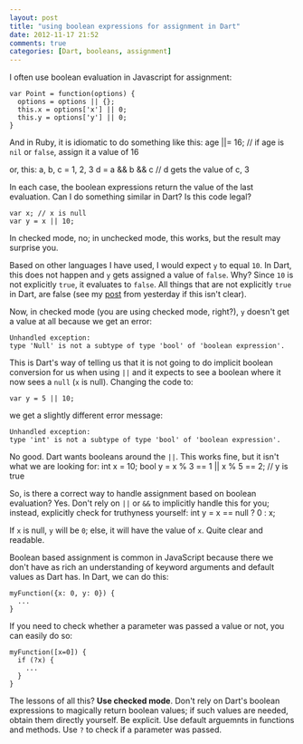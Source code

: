 ```yaml
---
layout: post
title: "using boolean expressions for assignment in Dart"
date: 2012-11-17 21:52
comments: true
categories: [Dart, booleans, assignment] 
---
```


I often use boolean evaluation in Javascript for assignment:

    var Point = function(options) {
      options = options || {};
      this.x = options['x'] || 0;
      this.y = options['y'] || 0;
    }

And in Ruby, it is idiomatic to do something like this:
    age ||= 16; // if age is `nil` or `false`, assign it a value of 16

or, this:
    a, b, c = 1, 2, 3
    d = a && b && c
    // d gets the value of c, 3

In each case, the boolean expressions return the value of the last evaluation. Can I do something similar in Dart?
Is this code legal?

    var x; // x is null
    var y = x || 10;

In checked mode, no; in unchecked mode, this works, but the result may surprise you.

Based on other languages I have used, I would expect `y` to equal `10`.
In Dart, this does not happen and `y` gets assigned a value of `false`. Why? Since `10` is not explicitly `true`, it evaluates to 
`false`. All things that are not explicitly `true` in Dart, are false (see my [post](http://shailen.github.com/blog/2012/11/16/booleans-in-dart/)
from yesterday if this isn't clear).

Now, in checked mode (you are using checked mode, right?), `y` doesn't get a value at all because we get an error:

    Unhandled exception:
    type 'Null' is not a subtype of type 'bool' of 'boolean expression'.

This is Dart's way of telling us that it is not going to do implicit boolean conversion for us when using `||` and it expects to see a boolean where it
now sees a `null` (`x` is null).  Changing the code to:

    var y = 5 || 10;

we get a slightly different error message:

    Unhandled exception:
    type 'int' is not a subtype of type 'bool' of 'boolean expression'.

No good. Dart wants booleans around the `||`. This works fine, but it isn't what we are looking for:
    int x = 10;
    bool y = x % 3 == 1 || x % 5 == 2;
    // y is true

So, is there a correct way to handle assignment based on boolean evaluation? Yes. Don't rely on `||` or `&&` to implicitly
handle this for you; instead, explicitly check for truthyness yourself:
    int y = x == null ? 0 : x;

If `x` is null, `y` will be `0`; else, it will have the value of `x`. Quite clear and readable.

Boolean based assignment is common in JavaScript because there we don't have as rich an understanding 
of keyword arguments and default values as Dart has. In Dart, we can do this:

    myFunction({x: 0, y: 0}) {
      ...
    }

If you need to check whether a parameter was passed a value or not, you can easily do so:

    myFunction([x=0]) {
      if (?x) {
        ...
      }
    }
    
The lessons of all this? **Use checked mode**. Don't rely on Dart's boolean expressions to magically return boolean values; if such values
are needed, obtain them directly yourself. Be explicit. Use default arguemnts in functions and methods. Use `?` to check if a parameter was passed.






  
